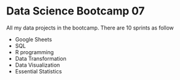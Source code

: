 # Data Science Bootcamp 07
All my data projects in the bootcamp. There are 10 sprints as follow

- Google Sheets
- SQL
- R programming
- Data Transformation
- Data Visualization
- Essential Statistics

